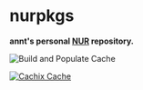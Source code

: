 # nurpkgs

**annt's personal [NUR](https://github.com/nix-community/NUR) repository.**

![Build and Populate Cache](https://github.com/anntnzrb/nurpkgs/workflows/Build%20and%20Populate%20Cache/badge.svg)

[![Cachix Cache](https://img.shields.io/badge/cachix-anntnzrb-blue.svg)](https://anntnzrb.cachix.org)

